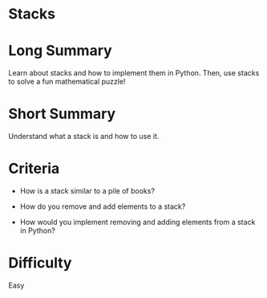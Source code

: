 # Stacks

# Long Summary

Learn about stacks and how to implement them in Python. Then, use stacks to solve a fun mathematical puzzle!

# Short Summary

Understand what a stack is and how to use it.

# Criteria

- How is a stack similar to a pile of books?

- How do you remove and add elements to a stack?

- How would you implement removing and adding elements from a stack in Python?


# Difficulty

Easy
